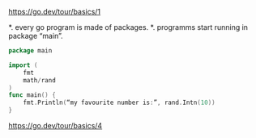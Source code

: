 https://go.dev/tour/basics/1

*.  every go program is made of packages.
*.  programms start running in package “main”.

```go
package main

import (
	fmt
	math/rand
)
func main() {
	fmt.Println(“my favourite number is:”, rand.Intn(10))
}
```
https://go.dev/tour/basics/4
